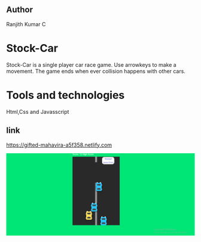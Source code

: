 ## Author
Ranjith Kumar C

# Stock-Car
Stock-Car is a single player car race game. Use arrowkeys to make a movement. The game ends when ever collision happens with other cars.

# Tools and technologies
Html,Css and Javasscript

## link
https://gifted-mahavira-a5f358.netlify.com

![pic](https://github.com/ranjithckumar/Nascar/blob/master/img/Screenshot%20(28).png)

